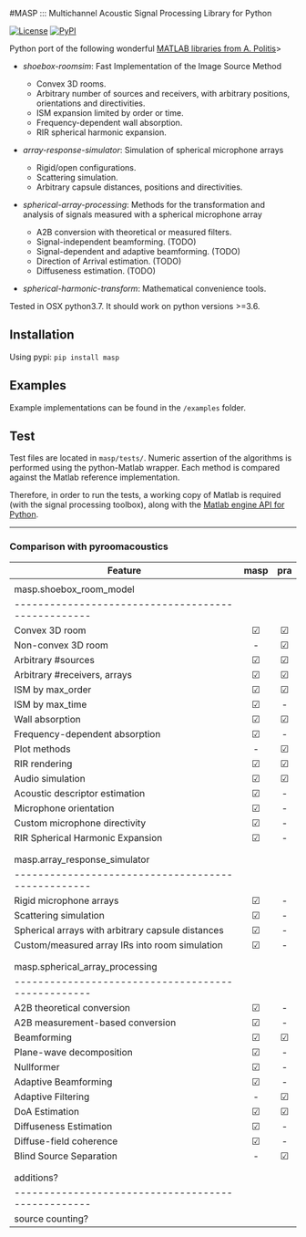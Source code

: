 #MASP ::: Multichannel Acoustic Signal Processing Library for Python

[![License](https://img.shields.io/badge/License-BSD%203--Clause-blue.svg)](https://opensource.org/licenses/BSD-3-Clause)
[![PyPI](https://img.shields.io/badge/python-3.6-blue.svg)]()


Python port of the following wonderful [MATLAB libraries from A. Politis](https://github.com/polarch/)>

* _shoebox-roomsim_: Fast Implementation of the Image Source Method 
    * Convex 3D rooms.
    * Arbitrary number of sources and receivers, with arbitrary positions, orientations and directivities.
    * ISM expansion limited by order or time.
    * Frequency-dependent wall absorption.
    * RIR spherical harmonic expansion.

* _array-response-simulator_: Simulation of spherical microphone arrays
    * Rigid/open configurations.
    * Scattering simulation.
    * Arbitrary capsule distances, positions and directivities.

* _spherical-array-processing_: Methods for the transformation and analysis of signals measured with a spherical microphone array
    * A2B conversion with theoretical or measured filters.
    * Signal-independent beamforming. (TODO)
    * Signal-dependent and adaptive beamforming. (TODO)
    * Direction of Arrival estimation. (TODO)
    * Diffuseness estimation. (TODO)
    
* _spherical-harmonic-transform_: Mathematical convenience tools.

Tested in OSX python3.7. 
It should work on python versions >=3.6. 


## Installation

Using pypi:
`pip install masp`


## Examples

Example implementations can be found in the `/examples` folder. 

## Test
Test files are located in `masp/tests/`.
Numeric assertion of the algorithms is performed using the python-Matlab wrapper.
Each method is compared against the Matlab reference implementation. 

Therefore, in order to run the tests, a working copy of Matlab is required (with the signal processing toolbox), along with the [Matlab engine API for Python](https://www.mathworks.com/help/matlab/matlab_external/install-the-matlab-engine-for-python.html).

__________________

### Comparison with pyroomacoustics


| Feature 	                                        | masp | pra |	
|---	                                            |:---: |:---:|
|                                                   |      |  	 | 
| masp.shoebox_room_model                           |      |  	 | 
| --------------------------------------------------|      |  	 | 
| Convex 3D room 	                                | ☑    | ☑ 	 | 
| Non-convex 3D room                                | -    | ☑ 	 | 
| Arbitrary #sources                                | ☑    | ☑ 	 | 
| Arbitrary #receivers, arrays                      | ☑    | ☑ 	 | 
| ISM by max_order                                  | ☑    | ☑ 	 | 
| ISM by max_time                                   | ☑    | - 	 | 
| Wall absorption                                   | ☑    | ☑ 	 | 
| Frequency-dependent absorption                    | ☑    | - 	 | 
| Plot methods                                      | -    | ☑ 	 | 
| RIR rendering                                     | ☑    | ☑ 	 | 
| Audio simulation                                  | ☑    | ☑ 	 | 
| Acoustic descriptor estimation                    | ☑    | - 	 | 
| Microphone orientation                            | ☑    | - 	 | 
| Custom microphone directivity                     | ☑    | - 	 | 
| RIR Spherical Harmonic Expansion                  | ☑    | - 	 | 
|                                                   |      |  	 | 
|                                                   |      |  	 | 
| masp.array_response_simulator                     |      |  	 | 
| --------------------------------------------------|      |  	 | 
| Rigid microphone arrays                           | ☑    | - 	 | 
| Scattering simulation                             | ☑    | - 	 | 
| Spherical arrays with arbitrary capsule distances | ☑    | - 	 | 
| Custom/measured array IRs into room simulation    | ☑    | - 	 | 
|                                                   |      |  	 | 
|                                                   |      |  	 | 
| masp.spherical_array_processing                   |      |  	 | 
| --------------------------------------------------|      |  	 | 
| A2B theoretical conversion                        | ☑    | - 	 | 
| A2B measurement-based conversion                  | ☑    | - 	 | 
| Beamforming                                       | ☑    | ☑ 	 | 
| Plane-wave decomposition                          | ☑    | - 	 | 
| Nullformer                                        | ☑    | - 	 | 
| Adaptive Beamforming                              | ☑    | - 	 | 
| Adaptive Filtering                                | -    | ☑ 	 | 
| DoA Estimation                                    | ☑    | ☑ 	 | 
| Diffuseness Estimation                            | ☑    | - 	 | 
| Diffuse-field coherence                           | ☑    | - 	 | 
| Blind Source Separation                           | -    | ☑ 	 | 
|                                                   |      |  	 | 
|                                                   |      |  	 | 
| additions?                                        |      |  	 | 
| --------------------------------------------------|      |  	 | 
| source counting?                                  |      |  	 | 